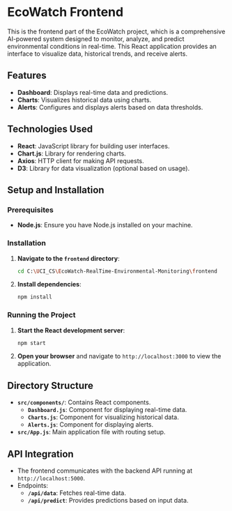 # EcoWatch Frontend

This is the frontend part of the EcoWatch project, which is a comprehensive AI-powered system designed to monitor, analyze, and predict environmental conditions in real-time. This React application provides an interface to visualize data, historical trends, and receive alerts.

## Features

- **Dashboard**: Displays real-time data and predictions.
- **Charts**: Visualizes historical data using charts.
- **Alerts**: Configures and displays alerts based on data thresholds.

## Technologies Used

- **React**: JavaScript library for building user interfaces.
- **Chart.js**: Library for rendering charts.
- **Axios**: HTTP client for making API requests.
- **D3**: Library for data visualization (optional based on usage).

## Setup and Installation

### Prerequisites

- **Node.js**: Ensure you have Node.js installed on your machine.

### Installation

1. **Navigate to the `frontend` directory**:
    ```bash
    cd C:\UCI_CS\EcoWatch-RealTime-Environmental-Monitoring\frontend
    ```

2. **Install dependencies**:
    ```bash
    npm install
    ```

### Running the Project

1. **Start the React development server**:
    ```bash
    npm start
    ```

2. **Open your browser** and navigate to `http://localhost:3000` to view the application.

## Directory Structure

- **`src/components/`**: Contains React components.
    - **`Dashboard.js`**: Component for displaying real-time data.
    - **`Charts.js`**: Component for visualizing historical data.
    - **`Alerts.js`**: Component for displaying alerts.
- **`src/App.js`**: Main application file with routing setup.

## API Integration

- The frontend communicates with the backend API running at `http://localhost:5000`.
- Endpoints:
    - **`/api/data`**: Fetches real-time data.
    - **`/api/predict`**: Provides predictions based on input data.